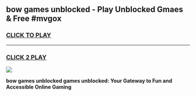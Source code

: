 
## bow games unblocked - Play Unblocked Gmaes & Free #mvgox
<h3>
<a href="https://news.freeplayer.one?title=bow_games_unblocked&ref=03M">CLICK TO PLAY</a></h3>
<hr>

<h3>
<a href="https://news.freeplayer.one?title=bow_games_unblocked&ref=03M">CLICK 2 PLAY</a>
  
</h3>

<a href="https://news.freeplayer.one?title=bow_games_unblocked&ref=03M"><img src="https://clearcache.store/games.png"></a>


**bow games unblocked games unblocked: Your Gateway to Fun and Accessible Online Gaming**
